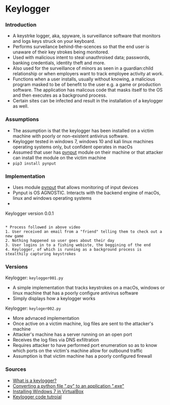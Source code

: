 # Keylogger

### Introduction
* A keystrke logger, aka, spyware, is surveillance software that monitors and logs keys struck on your keyboard.
* Performs surveilance behind-the-scences so that the end user is unaware of their key strokes being monitored.
* Used with malicious intent to steal unauthroised data; passwords, banking credentials, identity theft and more.
* Also used for the surveillance of minors as seen in a guardian:child relationship or when employers want to track employee activity at work.
* Functions when a user installs, usually without knowing, a malicious program masked to be of benefit to the user e.g. a game or production software. The application has malicous code that masks itself to the OS and then executes as a background process. 
* Certain sites can be infected and result in the installation of a keylogger as well.



### Assumptions 
* The assumption is that the keylogger has been installed on a victim machine with poorly or non-existent antivirus software.
* Keylogger tested in windows 7, windows 10 and kali linux machines operating systems only, but confident operates in macOs
* Assumed that user has [pynput](https://pynput.readthedocs.io/en/latest/) module on their machine or that attacker can install the module on the victim machine
* `pip3 install pynput `

### Implementation 
* Uses module [pynput](https://pynput.readthedocs.io/en/latest/) that allows monitoring of input devices 
* Pynput is OS AGNOSTIC. Interacts with the backend engine of macOs, linux and windows operating systems 
* 

Keylogger version 0.0.1

```Embed a video of deploying the key logger

* Process followed in above video 
1. User received an email from a "friend" telling them to check out a new game
2. Nothing happened so user goes about their day
3. User logins in to a fishing webiste, the beggining of the end
4. Keylogger, of which is running as a background process is stealthily capturing keystrokes 
```

### Versions
Keylogger: `keylogger001.py`
* A simple implementation that tracks keystrokes on a macOs, windows or linux machine that has a poorly configure antivirus software 
* Simply displays how a keylogger works 

Keylogger: `keyloger002.py`
* More advnaced implementation
* Once active on a victim machine, log files are sent to the attacker's machine
* Attacker's machine has a server running on an open port 
* Receives the log files via DNS exfiltration 
* Requires attacker to have performed port enumeration so as to know which ports on the victim's machine allow for outbound traffic
* Assumption is that victim machine has a poorly configured firewall

### Sources
* [What is a keylogger?](https://www.mcafee.com/blogs/consumer/family-safety/what-is-a-keylogger/)
* [Converting a python file ".py" to an application ".exe"](https://www.simplifiedpython.net/convert-python-to-exe-tutorial/)
* [Installing Windows 7 in VirtualBox](https://www.buildsometech.com/install-windows-7-on-virtualbox-machine/)
* [Keylogger code tutroial](https://www.youtube.com/watch?v=XKoTwepEzPI)
